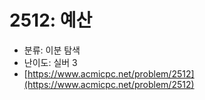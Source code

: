 # 2512: 예산

- 분류: 이분 탐색
- 난이도: 실버 3
- [https://www.acmicpc.net/problem/2512](https://www.acmicpc.net/problem/2512)
